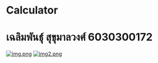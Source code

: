 # Calculator
# เฉลิมพันธุ์  สุขุมาลวงศ์ 6030300172

[![img.png](https://i.postimg.cc/NMb1cCN0/img.png)](https://postimg.cc/cggK7hGq)
[![img2.png](https://i.postimg.cc/ht5PQkjm/img2.png)](https://postimg.cc/CRbVW6bM)
